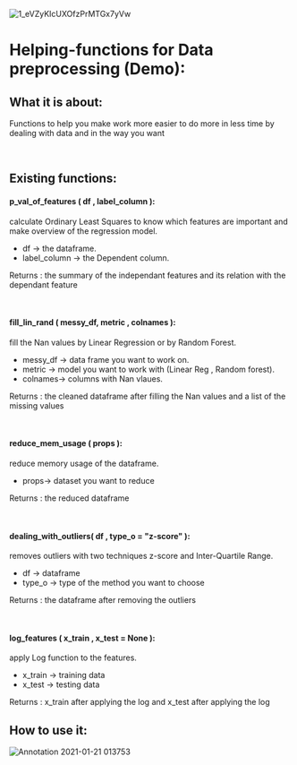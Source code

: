 ![1_eVZyKIcUXOfzPrMTGx7yVw](https://user-images.githubusercontent.com/59618586/104822204-81e41f00-5849-11eb-8b7b-2795c53cc2ae.png)
# Helping-functions for Data preprocessing (Demo):

## What it is about:
Functions to help you make work more easier to do more in less time by dealing with data and in the way you want

<br/>

## Existing functions:

#### p_val_of_features ( df , label_column ): 
calculate Ordinary Least Squares to know which features are important and make overview of the regression model.

* df -> the dataframe.
* label_column -> the Dependent column.

Returns : the summary of the independant features and its relation with the dependant feature

<br/>

#### fill_lin_rand ( messy_df, metric , colnames ): 
fill the Nan values by Linear Regression or by Random Forest.

* messy_df -> data frame you want to work on.
* metric -> model you want to work with (Linear Reg , Random forest).
* colnames-> columns with Nan vlaues.

Returns : the cleaned dataframe after filling the Nan values and a list of the missing values

<br/>

#### reduce_mem_usage ( props ):
reduce memory usage of the dataframe.

* props-> dataset you want to reduce

Returns : the reduced dataframe

<br/>

#### dealing_with_outliers( df , type_o = "z-score" ):
removes outliers with two techniques z-score and Inter-Quartile Range. 

* df -> dataframe
* type_o -> type of the method you want to choose

Returns : the dataframe after removing the outliers

<br/>

#### log_features ( x_train , x_test = None ):
apply Log function to the features.

* x_train -> training data
* x_test -> testing data 

Returns : x_train after applying the log and x_test after applying the log

## How to use it:
![Annotation 2021-01-21 013753](https://user-images.githubusercontent.com/59618586/105254033-5767ce00-5b89-11eb-8f59-d08b0eaf777f.png)
